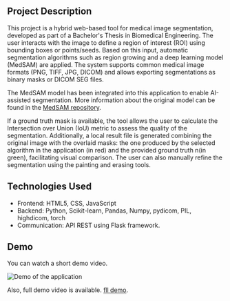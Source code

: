 ## Project Description
This project is a hybrid web-based tool for medical image segmentation, developed as part of a Bachelor's Thesis in Biomedical Engineering. The user interacts with the image to define a region of interest (ROI) using bounding boxes or points/seeds. Based on this input, automatic segmentation algorithms such as region growing and a deep learning model (MedSAM) are applied. The system supports common medical image formats (PNG, TIFF, JPG, DICOM) and allows exporting segmentations as binary masks or DICOM SEG files.

The MedSAM model has been integrated into this application to enable AI-assisted segmentation. More information about the original model can be found in the [MedSAM repository](https://github.com/bowang-lab/MedSAM). 

If a ground truth mask is available, the tool allows the user to calculate the Intersection over Union (IoU) metric to assess the quality of the segmentation. Additionally, a local result file is generated combining the original image with the overlaid masks: the one produced by the selected algorithm in the application (in red) and the provided ground truth n(in green), facilitating visual comparison. The user can also manually refine the segmentation using the painting and erasing tools.

## Technologies Used
- Frontend: HTML5, CSS, JavaScript
- Backend: Python, Scikit-learn, Pandas, Numpy, pydicom, PIL, highdicom, torch
- Communication: API REST using Flask framework.

## Demo
You can watch a short demo video. 

![Demo of the application](demo.gif)

Also, full demo video is available. [fll demo](https://drive.google.com/file/d/1LPyrdAs4ONOdYb40uPEIfmKPBH8K31Gx/view?usp=sharing). 

